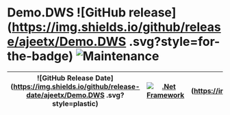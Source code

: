 # Demo.DWS ![GitHub release](https://img.shields.io/github/release/ajeetx/Demo.DWS .svg?style=for-the-badge) ![Maintenance](https://img.shields.io/maintenance/yes/2019.svg?style=for-the-badge)

| ![GitHub Release Date](https://img.shields.io/github/release-date/ajeetx/Demo.DWS .svg?style=plastic) |[![.Net Framework](https://img.shields.io/badge/DotNet-2.1-blue.svg?style=plastic)](https://www.microsoft.com/net/download/dotnet-core/2.1) | ![GitHub language count](https://img.shields.io/github/languages/count/ajeetx/Demo.DWS .svg?style=plastic)| ![GitHub top language](https://img.shields.io/github/languages/top/ajeetx/Demo.DWS .svg) |![GitHub repo size in bytes](https://img.shields.io/github/repo-size/ajeetx/Demo.DWS .svg) 
| ---          | ---        | ---      | ---       | --- |